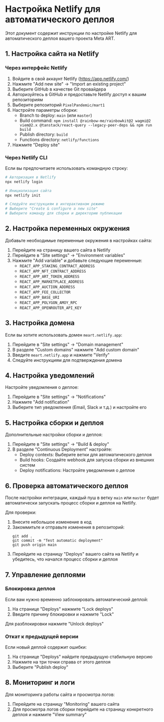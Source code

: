 # Настройка Netlify для автоматического деплоя

Этот документ содержит инструкции по настройке Netlify для автоматического деплоя вашего проекта Meta ART.

## 1. Настройка сайта на Netlify

### Через интерфейс Netlify

1. Войдите в свой аккаунт Netlify (https://app.netlify.com/)
2. Нажмите "Add new site" → "Import an existing project"
3. Выберите GitHub в качестве Git провайдера
4. Авторизуйтесь в GitHub и предоставьте Netlify доступ к вашим репозиториям
5. Выберите репозиторий `PixelPandemic/mart1`
6. Настройте параметры сборки:
   - Branch to deploy: `main` (или `master`)
   - Build command: `npm install @rainbow-me/rainbowkit@2 wagmi@2 viem@2.x @tanstack/react-query --legacy-peer-deps && npm run build`
   - Publish directory: `build`
   - Functions directory: `netlify/functions`
7. Нажмите "Deploy site"

### Через Netlify CLI

Если вы предпочитаете использовать командную строку:

```bash
# Авторизация в Netlify
npx netlify login

# Инициализация сайта
npx netlify init

# Следуйте инструкциям в интерактивном режиме
# Выберите "Create & configure a new site"
# Выберите команду для сборки и директорию публикации
```

## 2. Настройка переменных окружения

Добавьте необходимые переменные окружения в настройках сайта:

1. Перейдите на страницу вашего сайта в Netlify
2. Перейдите в "Site settings" → "Environment variables"
3. Нажмите "Add variable" и добавьте следующие переменные:
   - `REACT_APP_STAKING_CONTRACT_ADDRESS`
   - `REACT_APP_NFT_CONTRACT_ADDRESS`
   - `REACT_APP_ART_TOKEN_ADDRESS`
   - `REACT_APP_MARKETPLACE_ADDRESS`
   - `REACT_APP_AUCTION_ADDRESS`
   - `REACT_APP_FEE_COLLECTOR`
   - `REACT_APP_BASE_URI`
   - `REACT_APP_POLYGON_AMOY_RPC`
   - `REACT_APP_OPENROUTER_API_KEY`

## 3. Настройка домена

Если вы хотите использовать домен `meart.netlify.app`:

1. Перейдите в "Site settings" → "Domain management"
2. В разделе "Custom domains" нажмите "Add custom domain"
3. Введите `meart.netlify.app` и нажмите "Verify"
4. Следуйте инструкциям для подтверждения домена

## 4. Настройка уведомлений

Настройте уведомления о деплое:

1. Перейдите в "Site settings" → "Notifications"
2. Нажмите "Add notification"
3. Выберите тип уведомления (Email, Slack и т.д.) и настройте его

## 5. Настройка сборки и деплоя

Дополнительные настройки сборки и деплоя:

1. Перейдите в "Site settings" → "Build & deploy"
2. В разделе "Continuous Deployment" настройте:
   - Deploy contexts: Выберите ветки для автоматического деплоя
   - Build hooks: Создайте webhook для запуска сборки из внешних систем
   - Deploy notifications: Настройте уведомления о деплое

## 6. Проверка автоматического деплоя

После настройки интеграции, каждый пуш в ветку `main` или `master` будет автоматически запускать процесс сборки и деплоя на Netlify.

Для проверки:
1. Внесите небольшое изменение в код
2. Закоммитьте и отправьте изменения в репозиторий:
   ```
   git add .
   git commit -m "Test automatic deployment"
   git push origin main
   ```
3. Перейдите на страницу "Deploys" вашего сайта на Netlify и убедитесь, что начался процесс сборки и деплоя

## 7. Управление деплоями

### Блокировка деплоя

Если вам нужно временно заблокировать автоматический деплой:
1. На странице "Deploys" нажмите "Lock deploys"
2. Введите причину блокировки и нажмите "Lock"

Для разблокировки нажмите "Unlock deploys"

### Откат к предыдущей версии

Если новый деплой содержит ошибки:
1. На странице "Deploys" найдите предыдущую стабильную версию
2. Нажмите на три точки справа от этого деплоя
3. Выберите "Publish deploy"

## 8. Мониторинг и логи

Для мониторинга работы сайта и просмотра логов:
1. Перейдите на страницу "Monitoring" вашего сайта
2. Для просмотра логов сборки перейдите на страницу конкретного деплоя и нажмите "View summary"
